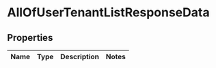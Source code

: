 # AllOfUserTenantListResponseData

## Properties
Name | Type | Description | Notes
------------ | ------------- | ------------- | -------------
